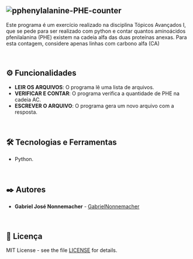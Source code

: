 ![pphenylalanine-PHE-counter](https://github.com/GabrielNonnemacher/pphenylalanine-PHE-counter/blob/master/assets/images/readme-PTBR.png)
----------

Este programa é um exercício realizado na disciplina Tópicos Avançados I, que se pede para ser realizado com python e contar quantos aminoácidos pfenilalanina (PHE) existem na cadeia alfa das duas proteínas anexas. Para esta contagem, considere apenas linhas com carbono alfa (CA)

<br/>

## ⚙️ Funcionalidades

 * **LEIR OS ARQUIVOS**: O programa lê uma lista de arquivos.
  * **VERIFICAR E CONTAR**: O programa verifica a quantidade de PHE na cadeia AC.
  * **ESCREVER O ARQUIVO**: O programa gera um novo arquivo com a resposta.

<br/>

## 🛠️ Tecnologias e Ferramentas

* Python.
  
<br/>

## ✒️ Autores

* **Gabriel José Nonnemacher** - [GabrielNonnemacher](https://github.com/GabrielNonnemacher)

<br/>

## 📄 Licença

MIT License - see the file [LICENSE](https://github.com/GabrielNonnemacher/pphenylalanine-PHE-counter/blob/master/LICENSE) for details.
